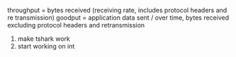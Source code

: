 throughput = bytes received (receiving rate, includes protocol headers and re transmission)
goodput = application data sent / over time, bytes received excluding protocol headers and retransmission

1. make tshark work
2. start working on int





